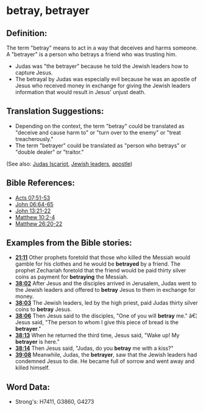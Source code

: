 # betray, betrayer #

## Definition: ##

The term "betray" means to act in a way that deceives and harms someone. A "betrayer" is a person who betrays a friend who was trusting him.

* Judas was "the betrayer" because he told the Jewish leaders how to capture Jesus.
* The betrayal by Judas was especially evil because he was an apostle of Jesus who received money in exchange for giving the Jewish leaders information that would result in Jesus' unjust death.

## Translation Suggestions: ##

* Depending on the context, the term "betray" could be translated as "deceive and cause harm to" or "turn over to the enemy" or "treat treacherously."
* The term "betrayer" could be translated as "person who betrays" or "double dealer" or "traitor."

(See also: [Judas Iscariot](../other/judasiscariot.md), [Jewish leaders](../other/jewishleaders.md), [apostle](../kt/apostle.md))

## Bible References: ##

* [Acts 07:51-53](rc://en/tn/help/act/07/51)
* [John 06:64-65](rc://en/tn/help/jhn/06/64)
* [John 13:21-22](rc://en/tn/help/jhn/13/21)
* [Matthew 10:2-4](rc://en/tn/help/mat/10/02)
* [Matthew 26:20-22](rc://en/tn/help/mat/26/20)

## Examples from the Bible stories: ##

* __[21:11](rc://en/tn/help/obs/21/11)__ Other prophets foretold that those who killed the Messiah would gamble for his clothes and he would be __betrayed__  by a friend. The prophet Zechariah foretold that the friend would be paid thirty silver coins as payment for __betraying__  the Messiah.
* __[38:02](rc://en/tn/help/obs/38/02)__ After Jesus and the disciples arrived in Jerusalem, Judas went to the Jewish leaders and offered to __betray__  Jesus to them in exchange for money.
* __[38:03](rc://en/tn/help/obs/38/03)__ The Jewish leaders, led by the high priest, paid Judas thirty silver coins to __betray__  Jesus.
* __[38:06](rc://en/tn/help/obs/38/06)__ Then Jesus said to the disciples, "One of you will __betray__  me." â€¦ Jesus said, "The person to whom I give this piece of bread is the __betrayer__."
* __[38:13](rc://en/tn/help/obs/38/13)__ When he returned the third time, Jesus said, "Wake up! My __betrayer__  is here."
* __[38:14](rc://en/tn/help/obs/38/14)__ Then Jesus said, "Judas, do you __betray__  me with a kiss?"
* __[39:08](rc://en/tn/help/obs/39/08)__ Meanwhile, Judas, the __betrayer__, saw that the Jewish leaders had condemned Jesus to die. He became full of sorrow and went away and killed himself.

## Word Data: ##

* Strong's: H7411, G3860, G4273

